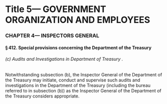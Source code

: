 
# Title 5— GOVERNMENT ORGANIZATION AND EMPLOYEES
### CHAPTER 4— INSPECTORS GENERAL
#### § 412. Special provisions concerning the Department of the Treasury
###### (c) Audits and Investigations in Department of Treasury .

Notwithstanding subsection (b), the Inspector General of the Department of the Treasury may initiate, conduct and supervise such audits and investigations in the Department of the Treasury (including the bureau referred to in subsection (b)) as the Inspector General of the Department of the Treasury considers appropriate.
